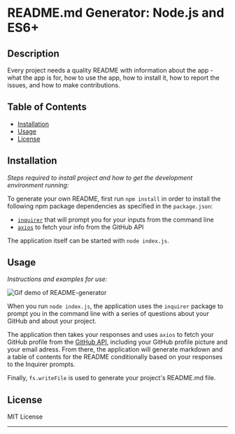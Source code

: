 # README.md Generator: Node.js and ES6+

## Description 
  

  Every  project needs a quality README with information about the app - what the app is for, how to use the app, how to install it, how to report the issues, and how to make contributions.


## Table of Contents
* [Installation](#installation)
* [Usage](#usage)
* [License](#license)
  

## Installation

*Steps required to install project and how to get the development environment running:*

To generate your own README, first run `npm install` in order to install the following npm package dependencies as specified in the `package.json`:
  * [`inquirer`](https://www.npmjs.com/package/inquirer) that will prompt you for your inputs from the command line 
  * [`axios`](https://www.npmjs.com/package/axios) to fetch your info from the GitHub API

The application itself can be started with `node index.js`.


## Usage 

*Instructions and examples for use:*

![Gif demo of README-generator](readme-demo.gif)

When you run `node index.js`, the application uses the `inquirer` package to prompt you in the command line with a series of questions about your GitHub and about your project.

The application then takes your responses and uses `axios` to fetch your GitHub profile from the [GitHub API](https://developer.github.com/v3/), including your GitHub profile picture and your email adress.
From there, the application will generate markdown and a table of contents for the README conditionally based on your responses to the Inquirer prompts.

Finally, `fs.writeFile` is used to generate your project's README.md file. 

## License

MIT License

---

